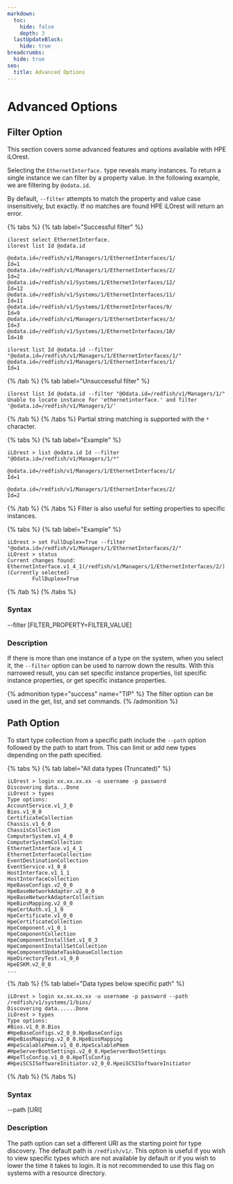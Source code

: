 ```yaml
---
markdown:
  toc:
    hide: false
    depth: 3
  lastUpdateBlock:
    hide: true
breadcrumbs:
  hide: true
seo:
  title: Advanced Options
---
```


# Advanced Options

## Filter Option

This section covers some advanced features
and options available with HPE iLOrest.

Selecting the `EthernetInterface.` type reveals many instances.
To return a single instance we can filter by a property value.
In the following example, we are filtering by `@odata.id`.

By default, `--filter` attempts to match the property and
value case insensitively, but exactly. If no matches are
found HPE iLOrest will return an error.

  {% tabs %}
{% tab label="Successful filter" %}

```Shell Successful filter
ilorest select EthernetInterface.
ilorest list Id @odata.id

@odata.id=/redfish/v1/Managers/1/EthernetInterfaces/1/
Id=1
@odata.id=/redfish/v1/Managers/1/EthernetInterfaces/2/
Id=2
@odata.id=/redfish/v1/Systems/1/EthernetInterfaces/12/
Id=12
@odata.id=/redfish/v1/Systems/1/EthernetInterfaces/11/
Id=11
@odata.id=/redfish/v1/Systems/1/EthernetInterfaces/9/
Id=9
@odata.id=/redfish/v1/Managers/1/EthernetInterfaces/3/
Id=3
@odata.id=/redfish/v1/Systems/1/EthernetInterfaces/10/
Id=10

ilorest list Id @odata.id --filter "@odata.id=/redfish/v1/Managers/1/EthernetInterfaces/1/"
@odata.id=/redfish/v1/Managers/1/EthernetInterfaces/1/
Id=1
```
  
  {% /tab %}
{% tab label="Unsuccessful filter" %}

```shell Unsuccessful filter
ilorest list Id @odata.id --filter "@Odata.id=/redfish/v1/Managers/1/"
Unable to locate instance for 'ethernetinterface.' and filter '@odata.id=/redfish/v1/Managers/1/'
```
  
  {% /tab %}
  {% /tabs %}
Partial string matching is supported with the `*` character.

  {% tabs %}
{% tab label="Example" %}

```shell Example
iLOrest > list @odata.id Id --filter "@Odata.id=/redfish/v1/Managers/1/*"

@odata.id=/redfish/v1/Managers/1/EthernetInterfaces/1/
Id=1

@odata.id=/redfish/v1/Managers/1/EthernetInterfaces/2/
Id=2
```
  
  {% /tab %}
  {% /tabs %}
Filter is also useful for setting properties to specific instances.

  {% tabs %}
{% tab label="Example" %}

```shell Example
iLOrest > set FullDuplex=True --filter "@odata.id=/redfish/v1/Managers/1/EthernetInterfaces/2/"
iLOrest > status
Current changes found:
EthernetInterface.v1_4_1(/redfish/v1/Managers/1/EthernetInterfaces/2/) (Currently selected)
        FullDuplex=True
```
  
  {% /tab %}
  {% /tabs %}
### Syntax

--filter [FILTER\_PROPERTY=FILTER\_VALUE]

### Description

If there is more than one instance of a type on the system,
when you select it, the `--filter` option can be used to narrow
down the results. With this narrowed result, you can set
specific instance properties, list specific
instance properties, or get specific instance properties.

{% admonition type="success" name="TIP" %}
The filter option can be used in the get, list, and set commands.
{% /admonition %}

## Path Option

To start type collection from a specific path include
the `--path` option followed by the path to start from.
This can limit or add new types depending on the path specified.

  {% tabs %}
{% tab label="All data types (Truncated)" %}

```shell All data types (Truncated)
iLOrest > login xx.xx.xx.xx -u username -p password
Discovering data...Done
iLOrest > types
Type options:
AccountService.v1_3_0
Bios.v1_0_0
CertificateCollection
Chassis.v1_6_0
ChassisCollection
ComputerSystem.v1_4_0
ComputerSystemCollection
EthernetInterface.v1_4_1
EthernetInterfaceCollection
EventDestinationCollection
EventService.v1_0_8
HostInterface.v1_1_1
HostInterfaceCollection
HpeBaseConfigs.v2_0_0
HpeBaseNetworkAdapter.v2_0_0
HpeBaseNetworkAdapterCollection
HpeBiosMapping.v2_0_0
HpeCertAuth.v1_1_0
HpeCertificate.v1_0_0
HpeCertificateCollection
HpeComponent.v1_0_1
HpeComponentCollection
HpeComponentInstallSet.v1_0_3
HpeComponentInstallSetCollection
HpeComponentUpdateTaskQueueCollection
HpeDirectoryTest.v1_0_0
HpeESKM.v2_0_0
...
```
  
  {% /tab %}
{% tab label="Data types below specific path" %}

```shell Data types below specific path
iLOrest > login xx.xx.xx.xx -u username -p password --path /redfish/v1/systems/1/bios/
Discovering data......Done
iLOrest > types
Type options:
#Bios.v1_0_0.Bios
#HpeBaseConfigs.v2_0_0.HpeBaseConfigs
#HpeBiosMapping.v2_0_0.HpeBiosMapping
#HpeScalablePmem.v1_0_0.HpeScalablePmem
#HpeServerBootSettings.v2_0_0.HpeServerBootSettings
#HpeTlsConfig.v1_0_0.HpeTlsConfig
#HpeiSCSISoftwareInitiator.v2_0_0.HpeiSCSISoftwareInitiator
```
  
  {% /tab %}
  {% /tabs %}
### Syntax

--path [URI]

### Description

The path option can set a different URI as the starting point
for type discovery. The default path is `/redfish/v1/`.
This option is useful if you wish to view specific types
 which are not available by default or if you wish to
 lower the time it takes to login. It is not recommended
 to use this flag on systems with a resource directory.
